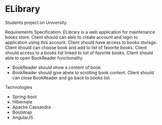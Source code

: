 # ELibrary
Students project on University.

Requirements Specification.
ELibrary is a web application for maintenance books store.
Client should can able to create account and login to application using this account.
Client should have access to books storage.
Client should can choose book and add to list of favorite books.
Client should access to a books list linked to list of favorite books.
Client should able to open BookReader functionality.
-	BookReader should show a content of book.
-	BookReader should give abele to scrolling book content. 
Client should can close BookReader and go back to books list. 

Technologies
- Spring-boot
- Hibernate
- Apache Cassandra
- Bootstrap
- AngularJS
